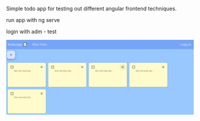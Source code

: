 Simple todo app for testing out different angular frontend techniques. 

run app with ng serve 

login with adm - test

![img1](todos.PNG)
